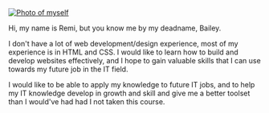 
<head>
<link rel="stylesheet" type="text/css" href="My Website (RGS).css"/>

</head>
<body>
<main>
<a href="https://lh3.googleusercontent.com/Ocnk0dyVbGDfQn5dibD9vaf0MkBIuLbiQpwRmx00ckl4GOj4OkiFptBRJ4iqyJ0BFcE4qmmodnQ3LgvTawVtIVUQGJs-M0SaUUPD-M3hmxA7uFm6uuxYVm7S7QZXdG9muhpqplW6OQ=w2400?source=screenshot.guru"> <img src="https://lh3.googleusercontent.com/Ocnk0dyVbGDfQn5dibD9vaf0MkBIuLbiQpwRmx00ckl4GOj4OkiFptBRJ4iqyJ0BFcE4qmmodnQ3LgvTawVtIVUQGJs-M0SaUUPD-M3hmxA7uFm6uuxYVm7S7QZXdG9muhpqplW6OQ=w600-h315-p-k" class="img1" alt="Photo of myself"/> </a>
<p>Hi, my name is Remi, but you know me by my deadname, Bailey.</p>
<p> I don't have a lot of web development/design experience, most of my experience is in HTML and CSS. I would like to learn how to build and develop websites effectively, and I hope to gain valuable skills that I can use towards my future job in the IT field. </p> 
<p> I would like to be able to apply my knowledge to future IT jobs, and to help my IT knowledge develop in growth and skill and give me a better toolset than I would've had had I not taken this course. </p>







